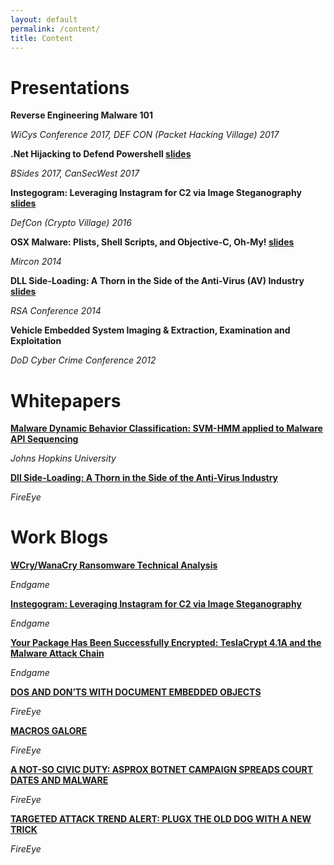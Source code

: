 ```yaml
---
layout: default
permalink: /content/
title: Content
---
```


# Presentations

**Reverse Engineering Malware 101**

*WiCys Conference 2017, DEF CON (Packet Hacking Village) 2017*

**.Net Hijacking to Defend Powershell [slides](https://securedorg.github.io/docs/Cansecwest2017_NETHijackingPowerShell.pdf)**

*BSides 2017, CanSecWest 2017*

**Instegogram: Leveraging Instagram for C2 via Image Steganography [slides](https://securedorg.github.io/docs/InstegogramDefCon2016_H_A_Dredatcted.pdf)**

*DefCon (Crypto Village) 2016*

**OSX Malware: Plists, Shell Scripts, and Objective-C, Oh-My! [slides](https://securedorg.github.io/docs/MIRcon_2014_RD_Track_Plists_Shell_Scripts_Object-C.pdf)**

*Mircon 2014*

**DLL Side-Loading: A Thorn in the Side of the Anti-Virus (AV) Industry [slides](https://securedorg.github.io/docs/hta-w04a-dll-side-loading-a-thorn-in-the-side-of-the-anti-virus-_av_-industry.pdf)**

*RSA Conference 2014*

**Vehicle Embedded System Imaging & Extraction, Examination and Exploitation**

*DoD Cyber Crime Conference 2012*


# Whitepapers

**[Malware Dynamic Behavior Classification: SVM-HMM applied to Malware API Sequencing](https://securedorg.github.io/docs/MDBC_API_Sequencing.pdf)**

*Johns Hopkins University*

**[Dll Side-Loading: A Thorn in the Side of  the Anti-Virus Industry](https://securedorg.github.io/docs/rpt-dll-sideloading.pdf)**

*FireEye*

# Work Blogs

**[WCry/WanaCry Ransomware Technical Analysis](https://www.endgame.com/blog/technical-blog/wcrywanacry-ransomware-technical-analysis)**

*Endgame*

**[Instegogram: Leveraging Instagram for C2 via Image Steganography](https://www.endgame.com/blog/instegogram-leveraging-instagram-c2-image-steganography)**

*Endgame*

**[Your Package Has Been Successfully Encrypted: TeslaCrypt 4.1A and the Malware Attack Chain](https://www.endgame.com/blog/your-package-has-been-successfully-encrypted-teslacrypt-41a-and-malware-attack-chain)**

*Endgame*

**[DOS AND DON’TS WITH DOCUMENT EMBEDDED OBJECTS](https://www.fireeye.com/blog/threat-research/2015/04/dos_and_don_ts_with.html)**

*FireEye*

**[MACROS GALORE](https://www.fireeye.com/blog/threat-research/2015/10/macros_galore.html)**

*FireEye*

**[A NOT-SO CIVIC DUTY: ASPROX BOTNET CAMPAIGN SPREADS COURT DATES AND MALWARE](https://www.fireeye.com/blog/threat-research/2014/06/a-not-so-civic-duty-asprox-botnet-campaign-spreads-court-dates-and-malware.html)**

*FireEye*

**[TARGETED ATTACK TREND ALERT: PLUGX THE OLD DOG WITH A NEW TRICK](https://www.fireeye.com/blog/threat-research/2013/05/targeted-attack-trend-alert-plugx-the-old-dog-with-a-new-trick.html)**

*FireEye*

